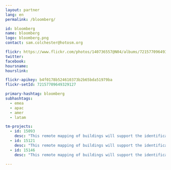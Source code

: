 ```yaml
---
layout: partner
lang: en
permalink: /bloomberg/

id: bloomberg
name: bloomberg
logo: bloomberg.png
contact: sam.colchester@hotosm.org

flickr: https://www.flickr.com/photos/140736557@N04/albums/72157709649329127
twitter: 
facebook: 
hoursname:
hourslink:

flickr-apikey: b4f0178b524610373b2b65bda51979ba
flickr-setId: 72157709649329127

primary-hashtag: bloomberg
subhashtags:
  - emea
  - apac
  - amer
  - latam

tm-projects:
  - id: 15093
    desc: "This remote mapping of buildings will support the identification and characterization of settlements, as well as the implementation of planned activities and largely the generation of data for humanitarian activities."
  - id: 15121
    desc: "This remote mapping of buildings will support the identification and characterization of settlements, as well as the implementation of planned activities and largely the generation of data for humanitarian activities."
  - id: 15146
    desc: "This remote mapping of buildings will support the identification and characterization of settlements, as well as the implementation of planned activities and largely the generation of data for humanitarian activities."

---
```

